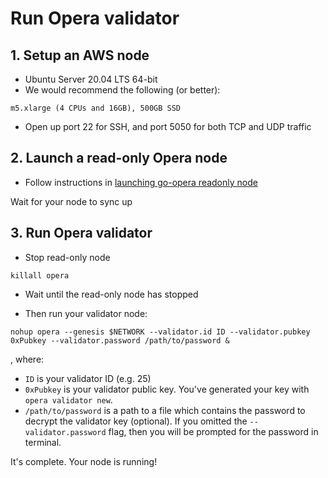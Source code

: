 # Run Opera validator

## 1. Setup an AWS node
- Ubuntu Server 20.04 LTS 64-bit
- We would recommend the following (or better): 
```
m5.xlarge (4 CPUs and 16GB), 500GB SSD
```
 
- Open up port 22 for SSH, and port 5050 for both TCP and UDP traffic

## 2. Launch a read-only Opera node
 - Follow instructions in [launching go-opera readonly node](setup-readonly-node.sh)

Wait for your node to sync up

## 3. Run Opera validator
- Stop read-only node

```shell script
killall opera
```

- Wait until the read-only node has stopped

- Then run your validator node:

```shell script
nohup opera --genesis $NETWORK --validator.id ID --validator.pubkey 0xPubkey --validator.password /path/to/password &
```
, where:
- `ID` is your validator ID (e.g. 25)
- `0xPubkey` is your validator public key. You've generated your key with `opera validator new`.
- `/path/to/password` is a path to a file which contains the password to decrypt the validator key (optional).
If you omitted the `--validator.password` flag, then you will be prompted for the password in terminal.

It's complete. Your node is running!
